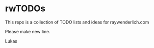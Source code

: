 # rwTODOs

This repo is a collection of TODO lists and ideas for raywenderlich.com

Please make new line.

Lukas
